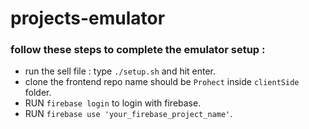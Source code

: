 # projects-emulator

### follow these steps to complete the emulator setup :
- run the sell file : type `./setup.sh` and hit enter.
- clone the frontend repo name should be `Prohect` inside `clientSide` folder.
- RUN `firebase login` to login with firebase.
- RUN `firebase use 'your_firebase_project_name'`.
  
  

